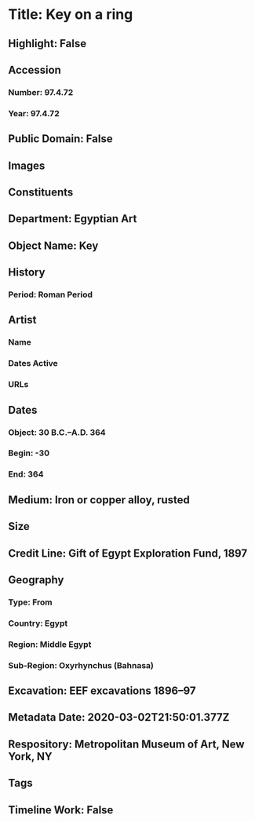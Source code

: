 # Title: Key on a ring
## Highlight: False
## Accession
### Number: 97.4.72
### Year: 97.4.72
## Public Domain: False
## Images
## Constituents
## Department: Egyptian Art
## Object Name: Key
## History
### Period: Roman Period
## Artist
### Name
### Dates Active
### URLs
## Dates
### Object: 30 B.C.–A.D. 364
### Begin: -30
### End: 364
## Medium: Iron or copper alloy, rusted
## Size
## Credit Line: Gift of Egypt Exploration Fund, 1897
## Geography
### Type: From
### Country: Egypt
### Region: Middle Egypt
### Sub-Region: Oxyrhynchus (Bahnasa)
## Excavation: EEF excavations 1896–97
## Metadata Date: 2020-03-02T21:50:01.377Z
## Respository: Metropolitan Museum of Art, New York, NY
## Tags
## Timeline Work: False